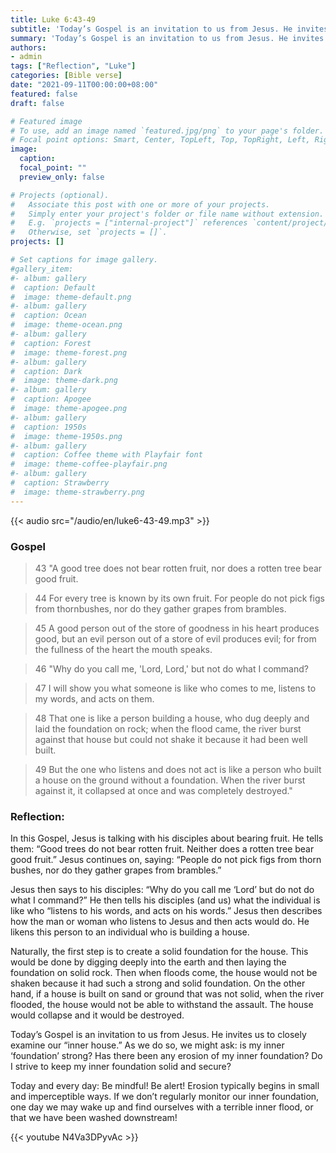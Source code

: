 ```yaml
---
title: Luke 6:43-49
subtitle: 'Today’s Gospel is an invitation to us from Jesus. He invites us to closely examine our “inner house.” As we do so, we might ask: is my inner ‘foundation’ strong? Has there been any erosion of my inner foundation? Do I strive to keep my inner foundation solid and secure?'
summary: 'Today’s Gospel is an invitation to us from Jesus. He invites us to closely examine our “inner house.” As we do so, we might ask: is my inner ‘foundation’ strong? Has there been any erosion of my inner foundation? Do I strive to keep my inner foundation solid and secure?'
authors:
- admin
tags: ["Reflection", "Luke"]
categories: [Bible verse]
date: "2021-09-11T00:00:00+08:00"
featured: false
draft: false

# Featured image
# To use, add an image named `featured.jpg/png` to your page's folder.
# Focal point options: Smart, Center, TopLeft, Top, TopRight, Left, Right, BottomLeft, Bottom, BottomRight
image:
  caption:
  focal_point: ""
  preview_only: false

# Projects (optional).
#   Associate this post with one or more of your projects.
#   Simply enter your project's folder or file name without extension.
#   E.g. `projects = ["internal-project"]` references `content/project/deep-learning/index.md`.
#   Otherwise, set `projects = []`.
projects: []

# Set captions for image gallery.
#gallery_item:
#- album: gallery
#  caption: Default
#  image: theme-default.png
#- album: gallery
#  caption: Ocean
#  image: theme-ocean.png
#- album: gallery
#  caption: Forest
#  image: theme-forest.png
#- album: gallery
#  caption: Dark
#  image: theme-dark.png
#- album: gallery
#  caption: Apogee
#  image: theme-apogee.png
#- album: gallery
#  caption: 1950s
#  image: theme-1950s.png
#- album: gallery
#  caption: Coffee theme with Playfair font
#  image: theme-coffee-playfair.png
#- album: gallery
#  caption: Strawberry
#  image: theme-strawberry.png
---
```


{{< audio src="/audio/en/luke6-43-49.mp3" >}}

### Gospel
> 43 "A good tree does not bear rotten fruit, nor does a rotten tree bear good fruit.

> 44 For every tree is known by its own fruit. For people do not pick figs from thornbushes, nor do they gather grapes from brambles.

> 45 A good person out of the store of goodness in his heart produces good, but an evil person out of a store of evil produces evil; for from the fullness of the heart the mouth speaks.

> 46 "Why do you call me, 'Lord, Lord,' but not do what I command?

> 47 I will show you what someone is like who comes to me, listens to my words, and acts on them.

> 48 That one is like a person building a house, who dug deeply and laid the foundation on rock; when the flood came, the river burst against that house but could not shake it because it had been well built.

> 49 But the one who listens and does not act is like a person who built a house on the ground without a foundation. When the river burst against it, it collapsed at once and was completely destroyed."

### Reflection:
In this Gospel, Jesus is talking with his disciples about bearing fruit. He tells them: “Good trees do not bear rotten fruit. Neither does a rotten tree bear good fruit.” Jesus continues on, saying: “People do not pick figs from thorn bushes, nor do they gather grapes from brambles.”

Jesus then says to his disciples: “Why do you call me ‘Lord’ but do not do what I command?” He then tells his disciples (and us) what the individual is like who “listens to his words, and acts on his words.” Jesus then describes how the man or woman who listens to Jesus and then acts would do. He likens this person to an individual who is building a house.

Naturally, the first step is to create a solid foundation for the house. This would be done by digging deeply into the earth and then laying the foundation on solid rock. Then when floods come, the house would not be shaken because it had such a strong and solid foundation. On the other hand, if a house is built on sand or ground that was not solid, when the river flooded, the house would not be able to withstand the assault. The house would collapse and it would be destroyed.

Today’s Gospel is an invitation to us from Jesus. He invites us to closely examine our “inner house.” As we do so, we might ask: is my inner ‘foundation’ strong? Has there been any erosion of my inner foundation? Do I strive to keep my inner foundation solid and secure?

Today and every day: Be mindful! Be alert! Erosion typically begins in small and imperceptible ways. If we don’t regularly monitor our inner foundation, one day we may wake up and find ourselves with a terrible inner flood, or that we have been washed downstream!

{{< youtube N4Va3DPyvAc >}}
